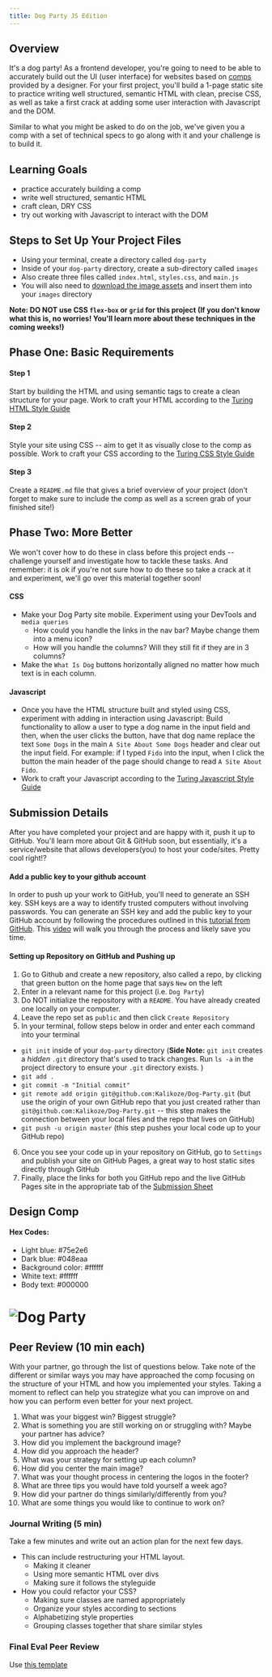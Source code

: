 ```yaml
---
title: Dog Party JS Edition
---
```


## Overview

It's a dog party! As a frontend developer, you're going to need to be able to accurately build out the UI (user interface) for websites based on [comps](https://en.wikipedia.org/wiki/Comprehensive_layout) provided by a designer. For your first project, you'll build a 1-page static site to practice writing well structured, semantic HTML with clean, precise CSS, as well as take a first crack at adding some user interaction with Javascript and the DOM.

Similar to what you might be asked to do on the job, we've given you a comp with a set of technical specs to go along with it and your challenge is to build it.

## Learning Goals

- practice accurately building a comp
- write well structured, semantic HTML
- craft clean, DRY CSS
- try out working with Javascript to interact with the DOM

## Steps to Set Up Your Project Files

- Using your terminal, create a directory called `dog-party`
- Inside of your `dog-party` directory, create a sub-directory called `images`
- Also create three files called `index.html`, `styles.css`, and `main.js`
- You will also need to [download the image assets](https://drive.google.com/drive/folders/0B_lPnjyMN6-CamRRV0xPRmZNOFU?usp=sharing) and insert them into your `images` directory

**Note: DO NOT use CSS `flex-box` or `grid` for this project (If you don't know what this is, no worries! You'll learn more about these techniques in the coming weeks!)**

## Phase One: Basic Requirements

#### Step 1

Start by building the HTML and using semantic tags to create a clean structure for your page. Work to craft your HTML according to the [Turing HTML Style Guide](https://github.com/turingschool-examples/html)


#### Step 2

Style your site using CSS -- aim to get it as visually close to the comp as possible. Work to craft your CSS according to the [Turing CSS Style Guide](https://github.com/turingschool-examples/css)

#### Step 3

Create a `README.md` file that gives a brief overview of your project (don't forget to make sure to include the comp as well as a screen grab of your finished site!)

## Phase Two: More Better

We won't cover how to do these in class before this project ends -- challenge yourself and investigate how to tackle these tasks. And remember: it is ok if you're not sure how to do these so take a crack at it and experiment, we'll go over this material together soon!

#### CSS

* Make your Dog Party site mobile.  Experiment using your DevTools and `media queries`
  * How could you handle the links in the nav bar?  Maybe change them into a menu icon?
  * How will you handle the columns? Will they still fit if they are in 3 columns?
* Make the `What Is Dog` buttons horizontally aligned no matter how much text is in each column.

#### Javascript

* Once you have the HTML structure built and styled using CSS, experiment with adding in interaction using Javascript: Build functionality to allow a user to type a dog name in the input field and then, when the user clicks the button, have that dog name replace the text `Some Dogs` in the main `A Site About Some Dogs` header and clear out the input field. For example: if I typed `Fido` into the input, when I click the button the main header of the page should change to read `A Site About Fido`.
* Work to craft your Javascript according to the [Turing Javascript Style Guide](https://github.com/turingschool-examples/javascript)

## Submission Details

After you have completed your project and are happy with it, push it up to GitHub. You'll learn more about Git & GitHub soon, but essentially, it's a service/website that allows developers(you) to host your code/sites. Pretty cool right!?

#### Add a public key to your github account

In order to push up your work to GitHub, you'll need to generate an SSH key. SSH keys are a way to identify trusted computers without involving passwords. You can generate an SSH key and add the public key to your GitHub account by following the procedures outlined in this [tutorial from GitHub](https://help.github.com/articles/connecting-to-github-with-ssh/). This [video](https://www.youtube.com/watch?v=XsPVWGKK0qI) will walk you through the process and likely save you time.

#### Setting up Repository on GitHub and Pushing up

1. Go to Github and create a new repository, also called a repo, by clicking that green button on the home page that says `New` on the left
2. Enter in a relevant name for this project (i.e. `Dog Party`)
3. Do NOT initialize the repository with a `README`.  You have already created one locally on your computer.
4. Leave the repo set as `public` and then click `Create Repository`
5. In your terminal, follow steps below in order and enter each command into your terminal
  * `git init` inside of your `dog-party` directory (**Side Note:** `git init` creates a *hidden* `.git` directory that's used to track changes. Run `ls -a` in the project directory to ensure your `.git` directory exists. )
  * `git add .`
  * `git commit -m "Initial commit"`
  * `git remote add origin git@github.com:Kalikoze/Dog-Party.git` (but use the origin of your own GitHub repo that you just created rather than `git@github.com:Kalikoze/Dog-Party.git` -- this step makes the connection between your local files and the repo that lives on GitHub)
  * `git push -u origin master` (this step pushes your local code up to your GitHub repo)
6. Once you see your code up in your repository on GitHub, go to `Settings` and publish your site on GitHub Pages, a great way to host static sites directly through GitHub
7. Finally, place the links for both you GitHub repo and the live GitHub Pages site in the appropriate tab of the [Submission Sheet](https://docs.google.com/spreadsheets/d/1twjIgn6X0Yqi3tS3Nx3hOgZ9dR5juGg58gly1GsbOBs/edit#gid=0)


## Design Comp

#### Hex Codes:

* Light blue: #75e2e6
* Dark blue: #048eaa
* Background color: #ffffff
* White text: #ffffff
* Body text: #000000

# ![Dog Party](/assets/images/dog-party-js-edition.jpg)

## Peer Review (10 min each)

With your partner, go through the list of questions below.  Take note of the different or similar ways you may have approached the comp focusing on the structure of your HTML and how you implemented your styles.  Taking a moment to reflect can help you strategize what you can improve on and how you can perform even better for your next project.

1. What was your biggest win?  Biggest struggle?
2. What is something you are still working on or struggling with?  Maybe your partner has advice?
3. How did you implement the background image?
4. How did you approach the header?
5. What was your strategy for setting up each column?
6. How did you center the main image?
7. What was your thought process in centering the logos in the footer?
8. What are three tips you would have told yourself a week ago?
9. How did your partner do things similarly/differently from you?  
10. What are some things you would like to continue to work on?

### Journal Writing (5 min)
Take a few minutes and write out an action plan for the next few days.
- This can include restructuring your HTML layout.  
  - Making it cleaner
  - Using more semantic HTML over divs
  - Making sure it follows the styleguide
- How you could refactor your CSS?
  - Making sure classes are named appropriately
  - Organize your styles according to sections
  - Alphabetizing style properties
  - Grouping classes together that share similar styles

### Final Eval Peer Review
Use [this template](/projects/static-comp-peer-review.html)
